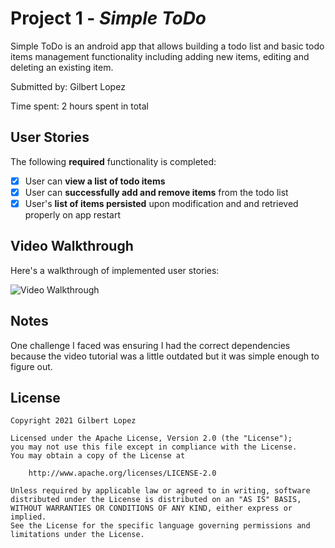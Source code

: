 # Project 1 - *Simple ToDo*

Simple ToDo is an android app that allows building a todo list and basic todo items management functionality including adding new items, editing and deleting an existing item.

Submitted by: Gilbert Lopez

Time spent: 2 hours spent in total

## User Stories

The following **required** functionality is completed:

* [x] User can **view a list of todo items**
* [x] User can **successfully add and remove items** from the todo list
* [x] User's **list of items persisted** upon modification and and retrieved properly on app restart

## Video Walkthrough

Here's a walkthrough of implemented user stories:

<img src='https://imgur.com/a/lIvna0l.gif' title='Video Walkthrough' width='' alt='Video Walkthrough' />

## Notes

One challenge I faced was ensuring I had the correct dependencies because the video tutorial was a little outdated but it was simple enough to figure out.

## License

    Copyright 2021 Gilbert Lopez

    Licensed under the Apache License, Version 2.0 (the "License");
    you may not use this file except in compliance with the License.
    You may obtain a copy of the License at

        http://www.apache.org/licenses/LICENSE-2.0

    Unless required by applicable law or agreed to in writing, software
    distributed under the License is distributed on an "AS IS" BASIS,
    WITHOUT WARRANTIES OR CONDITIONS OF ANY KIND, either express or implied.
    See the License for the specific language governing permissions and
    limitations under the License.
